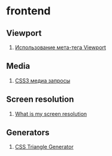 # frontend

## Viewport
1. [Использование мета-тега Viewport](http://nubex.ru/blog/seryozha_siroezhkin/viewport/)


## Media 
1. [CSS3 медиа запросы](https://html5book.ru/css3-mediazaprosy/)

## Screen resolution

1. [What is my screen resolution](http://www.whatismyscreenresolution.com/)


## Generators
1. [CSS Triangle Generator](http://triangle.designyourcode.io/)
